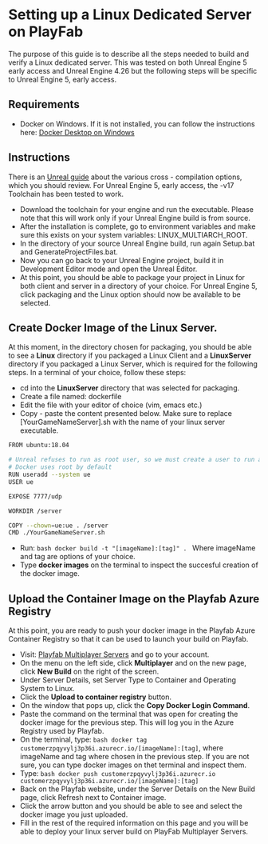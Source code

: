 # Setting up a Linux Dedicated Server on PlayFab

The purpose of this guide is to describe all the steps needed to build and verify a Linux dedicated server. This was tested on both Unreal Engine 5 early access
and Unreal Engine 4.26 but the following steps will be specific to Unreal Engine 5, early access.

## Requirements
* Docker on Windows. If it is not installed, you can follow the instructions here: [Docker Desktop on Windows](https://docs.docker.com/desktop/windows/install/)

## Instructions

There is an [Unreal guide](https://docs.unrealengine.com/4.27/en-US/SharingAndReleasing/Linux/GettingStarted/) about the various cross - compilation options, which you should review. For Unreal Engine 5, early access, the -v17 Toolchain has been tested to work.

* Download the toolchain for your engine and run the executable. Please note that this will work only if your Unreal Engine build is from source.
* After the installation is complete, go to environment variables and make sure this exists on your system variables: LINUX_MULTIARCH_ROOT.
* In the directory of your source Unreal Engine build, run again Setup.bat and GenerateProjectFiles.bat.
* Now you can go back to your Unreal Engine project, build it in Development Editor mode and open the Unreal Editor.
* At this point, you should be able to package your project in Linux for both client and server in a directory of your choice. For Unreal Engine 5, click packaging and the Linux option should now be available to be selected.

## Create Docker Image of the Linux Server.

At this moment, in the directory chosen for packaging, you should be able to see a **Linux** directory if you packaged a Linux Client and a **LinuxServer** directory if you packaged a Linux Server, which is required for the following steps.
In a terminal of your choice, follow these steps:
* cd into the **LinuxServer** directory that was selected for packaging.
* Create a file named: dockerfile
* Edit the file with your editor of choice (vim, emacs etc.)
* Copy - paste the content presented below. Make sure to replace [YourGameNameServer].sh with the name of your linux server executable.

```bash
FROM ubuntu:18.04

# Unreal refuses to run as root user, so we must create a user to run as
# Docker uses root by default
RUN useradd --system ue
USER ue

EXPOSE 7777/udp

WORKDIR /server

COPY --chown=ue:ue . /server
CMD ./YourGameNameServer.sh
```


* Run: ```bash docker build -t "[imageName]:[tag]" . ``` Where imageName and tag are options of your choice.
* Type **docker images** on the terminal to inspect the succesful creation of the docker image.

## Upload the Container Image on the Playfab Azure Registry
At this point, you are ready to push your docker image in the Playfab Azure Container Registry so that it can be used to launch your build on Playfab.

* Visit: [Playfab Multiplayer Servers](https://developer.playfab.com/en-US/r/t/59F84/multiplayer/server/builds) and go to your account.
* On the menu on the left side, click **Multiplayer** and on the new page, click **New Build** on the right of the screen.
* Under Server Details, set Server Type to Container and Operating System to Linux.
* Click the **Upload to container registry** button.
* On the window that pops up, click the **Copy Docker Login Command**.
* Paste the command on the terminal that was open for creating the docker image for the previous step. This will log you in the Azure Registry used by Playfab.
* On the terminal, type: ```bash docker tag customerzpqyvylj3p36i.azurecr.io/[imageName]:[tag]```, where imageName and tag where chosen in the previous step. If you are not sure, you can type docker images on thet terminal and inspect them.
* Type: ```bash docker push customerzpqyvylj3p36i.azurecr.io customerzpqyvylj3p36i.azurecr.io/[imageName]:[tag]```
* Back on the Playfab website, under the Server Details on the New Build page, click Refresh next to Container image.
* Click the arrow button and you should be able to see and select the docker image you just uploaded.
* Fill in the rest of the required information on this page and you will be able to deploy your linux server build on PlayFab Multiplayer Servers.

